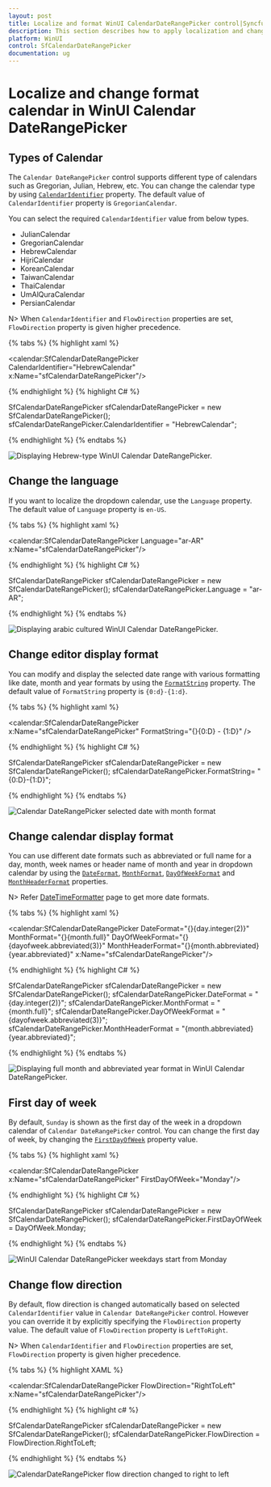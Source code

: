 ```yaml
---
layout: post
title: Localize and format WinUI CalendarDateRangePicker control|Syncfusion
description: This section describes how to apply localization and changed formats in dropdown calendar of Calendar DateRangePicker (SfCalendarDateRangePicker) control.
platform: WinUI
control: SfCalendarDateRangePicker
documentation: ug
---
```


# Localize and change format calendar in WinUI Calendar DateRangePicker

## Types of Calendar

The `Calendar DateRangePicker` control supports different type of calendars such as Gregorian, Julian, Hebrew, etc. You can change the calendar type by using [`CalendarIdentifier`](https://help.syncfusion.com/cr/winui/Syncfusion.UI.Xaml.Calendar.SfCalendarDateRangePicker.html#Syncfusion_UI_Xaml_Calendar_SfCalendarDateRangePicker_CalendarIdentifier) property. The default value of `CalendarIdentifier` property is `GregorianCalendar`.

You can select the required `CalendarIdentifier` value from below types.
 * JulianCalendar
 * GregorianCalendar
 * HebrewCalendar
 * HijriCalendar
 * KoreanCalendar
 * TaiwanCalendar
 * ThaiCalendar
 * UmAlQuraCalendar
 * PersianCalendar

N> When `CalendarIdentifier` and `FlowDirection` properties are set, `FlowDirection` property is given higher precedence.

{% tabs %}
{% highlight xaml %}

<calendar:SfCalendarDateRangePicker CalendarIdentifier="HebrewCalendar"
                               x:Name="sfCalendarDateRangePicker"/>

{% endhighlight %}
{% highlight C# %}

SfCalendarDateRangePicker sfCalendarDateRangePicker = new SfCalendarDateRangePicker();
sfCalendarDateRangePicker.CalendarIdentifier = "HebrewCalendar";

{% endhighlight %}
{% endtabs %}

![Displaying Hebrew-type WinUI Calendar DateRangePicker.](Getting-Started_images/Hebrew-calendarIdentifier.png)

## Change the language

If you want to localize the dropdown calendar, use the `Language` property. The default value of `Language` property is `en-US`.

{% tabs %}
{% highlight xaml %}

<calendar:SfCalendarDateRangePicker Language="ar-AR"
                               x:Name="sfCalendarDateRangePicker"/>

{% endhighlight %}
{% highlight C# %}

SfCalendarDateRangePicker sfCalendarDateRangePicker = new SfCalendarDateRangePicker();
sfCalendarDateRangePicker.Language = "ar-AR";

{% endhighlight %}
{% endtabs %}

![Displaying arabic cultured WinUI Calendar DateRangePicker.](Getting-Started_images/LanguageView.png)

## Change editor display format

You can modify and display the selected date range with various formatting like date, month and year formats by using the [`FormatString`](https://help.syncfusion.com/cr/winui/Syncfusion.UI.Xaml.Calendar.SfCalendarDateRangePicker.html#Syncfusion_UI_Xaml_Calendar_SfCalendarDateRangePicker_FormatString) property. The default value of `FormatString` property is `{0:d}-{1:d}`.

{% tabs %}
{% highlight xaml %}

<calendar:SfCalendarDateRangePicker x:Name="sfCalendarDateRangePicker" FormatString="{}{0:D} - {1:D}" />
   
{% endhighlight  %}
{% highlight C# %}

SfCalendarDateRangePicker sfCalendarDateRangePicker = new SfCalendarDateRangePicker();
sfCalendarDateRangePicker.FormatString= "{0:D}-{1:D}";

{% endhighlight  %}
{% endtabs %}

![Calendar DateRangePicker selected date with month format](Getting-Started_images/FormatString.png)

## Change calendar display format

You can use different date formats such as abbreviated or full name for a day, month, week names or header name of month and year in dropdown calendar by using the [`DateFormat`](https://help.syncfusion.com/cr/winui/Syncfusion.UI.Xaml.Calendar.SfCalendarDateRangePicker.html#Syncfusion_UI_Xaml_Calendar_SfCalendarDateRangePicker_DateFormat), [`MonthFormat`](https://help.syncfusion.com/cr/winui/Syncfusion.UI.Xaml.Calendar.SfCalendarDateRangePicker.html#Syncfusion_UI_Xaml_Calendar_SfCalendarDateRangePicker_MonthFormat), [`DayOfWeekFormat`](https://help.syncfusion.com/cr/winui/Syncfusion.UI.Xaml.Calendar.SfCalendarDateRangePicker.html#Syncfusion_UI_Xaml_Calendar_SfCalendarDateRangePicker_DayOfWeekFormat) and [`MonthHeaderFormat`](https://help.syncfusion.com/cr/winui/Syncfusion.UI.Xaml.Calendar.SfCalendarDateRangePicker.html#Syncfusion_UI_Xaml_Calendar_SfCalendarDateRangePicker_MonthHeaderFormat) properties.

N> Refer [DateTimeFormatter](https://docs.microsoft.com/en-us/uwp/api/windows.globalization.datetimeformatting.datetimeformatter?view=winrt-19041) page to get more date formats.

{% tabs %}
{% highlight xaml %}

<calendar:SfCalendarDateRangePicker DateFormat="{}{day.integer(2)}"
                                    MonthFormat="{}{month.full}"
                                    DayOfWeekFormat="{}{dayofweek.abbreviated(3)}"
                                    MonthHeaderFormat="{}{month.abbreviated} {year.abbreviated}‎"
                                    x:Name="sfCalendarDateRangePicker"/>

{% endhighlight %}
{% highlight C# %}

SfCalendarDateRangePicker sfCalendarDateRangePicker = new SfCalendarDateRangePicker();
sfCalendarDateRangePicker.DateFormat = "{day.integer(2)}";
sfCalendarDateRangePicker.MonthFormat = "{month.full}";
sfCalendarDateRangePicker.DayOfWeekFormat = "{dayofweek.abbreviated(3)}";
sfCalendarDateRangePicker.MonthHeaderFormat = "{month.abbreviated} {year.abbreviated}‎";

{% endhighlight %}
{% endtabs %}

![Displaying full month and abbreviated year format in WinUI Calendar DateRangePicker.](Getting-Started_images/dateformat.gif)


## First day of week

By default, `Sunday` is shown as the first day of the week in a dropdown calendar of `Calendar DateRangePicker` control. You can change the first day of week, by changing the [`FirstDayOfWeek`](https://help.syncfusion.com/cr/winui/Syncfusion.UI.Xaml.Calendar.SfCalendarDateRangePicker.html#Syncfusion_UI_Xaml_Calendar_SfCalendarDateRangePicker_FirstDayOfWeek) property value. 

{% tabs %}
{% highlight xaml %}

<calendar:SfCalendarDateRangePicker x:Name="sfCalendarDateRangePicker" 
                               FirstDayOfWeek="Monday"/>

{% endhighlight %}
{% highlight C# %}

SfCalendarDateRangePicker sfCalendarDateRangePicker = new SfCalendarDateRangePicker();
sfCalendarDateRangePicker.FirstDayOfWeek = DayOfWeek.Monday;

{% endhighlight %}
{% endtabs %}

![WinUI Calendar DateRangePicker weekdays start from Monday](Dropdown-Calendar_images/FirstDayOfWeek.png)

## Change flow direction

By default, flow direction is changed automatically based on selected `CalendarIdentifier` value in `Calendar DateRangePicker` control. However you can override it by explicitly specifying the `FlowDirection` property value. The default value of `FlowDirection` property is `LeftToRight`.

N> When `CalendarIdentifier` and `FlowDirection` properties are set, `FlowDirection` property is given higher precedence.

{% tabs %}
{% highlight XAML %}

<calendar:SfCalendarDateRangePicker FlowDirection="RightToLeft" 
                               x:Name="sfCalendarDateRangePicker"/>

{% endhighlight %}
{% highlight c# %}

SfCalendarDateRangePicker sfCalendarDateRangePicker = new SfCalendarDateRangePicker();
sfCalendarDateRangePicker.FlowDirection = FlowDirection.RightToLeft;

{% endhighlight %}
{% endtabs %}

![CalendarDateRangePicker flow direction changed to right to left](Dropdown-Calendar_images/FlowDirection.png)
